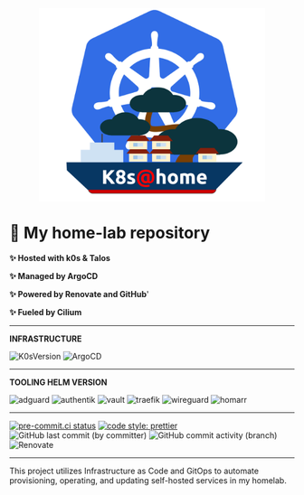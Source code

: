 <div align="center">
<p align="center"><img style="display: block; margin: auto; width: 400px;"  src="assets/k8s-home2.png"></p>
</div>

# 🚀 **My home-lab repository**

**✨ Hosted with k0s & Talos**

**✨ Managed by ArgoCD**

**✨ Powered by Renovate and GitHub**'

**✨ Fueled by Cilium**

---

**INFRASTRUCTURE**

![K0sVersion](https://img.shields.io/badge/dynamic/yaml?url=https%3A%2F%2Fraw.githubusercontent.com%2FixxeL-DevOps%2Ffullstack%2Frefs%2Fheads%2Fmain%2Finfra%2Fk0s%2Ffullstack.yaml&query=%24.spec.k0s.version&style=for-the-badge&logo=kubernetes&logoColor=%23326CE5&label=k0s&color=%23326CE5)
![ArgoCD](https://img.shields.io/badge/argocd-v2.14.2-version?style=for-the-badge&logo=argo&logoColor=%23F76B39&color=%23F76B39)

---

**TOOLING HELM VERSION**

![adguard](https://img.shields.io/badge/dynamic/yaml?url=https%3A%2F%2Fraw.githubusercontent.com%2FixxeL-DevOps%2Ffullstack%2Frefs%2Fheads%2Fmain%2Fgitops%2Fmanifests%2Fadguard%2FChart.yaml&query=%24.dependencies%5B0%5D.version&style=for-the-badge&logo=adguard&label=AdGuard&color=%2366B574)
![authentik](https://img.shields.io/badge/dynamic/yaml?url=https%3A%2F%2Fraw.githubusercontent.com%2FixxeL-DevOps%2Ffullstack%2Frefs%2Fheads%2Fmain%2Fgitops%2Fmanifests%2Fauthentik%2Fapp%2FChart.yaml&query=%24.dependencies%5B0%5D.version&style=for-the-badge&logo=authentik&label=Authentik&color=%23FD4B2D)
![vault](https://img.shields.io/badge/dynamic/yaml?url=https%3A%2F%2Fraw.githubusercontent.com%2FixxeL-DevOps%2Ffullstack%2Frefs%2Fheads%2Fmain%2Fgitops%2Fmanifests%2Fvault%2FChart.yaml&query=%24.dependencies%5B0%5D.version&style=for-the-badge&logo=vault&label=Vault&color=%23FFB81C)
![traefik](https://img.shields.io/badge/dynamic/yaml?url=https%3A%2F%2Fraw.githubusercontent.com%2FixxeL-DevOps%2Ffullstack%2Frefs%2Fheads%2Fmain%2Fgitops%2Fmanifests%2Ftraefik%2FChart.yaml&query=%24.dependencies%5B0%5D.version&style=for-the-badge&logo=traefikproxy&logoColor=%239D0FB0&label=traefik&color=%239D0FB0)
![wireguard](https://img.shields.io/badge/dynamic/yaml?url=https%3A%2F%2Fraw.githubusercontent.com%2FixxeL-DevOps%2Ffullstack%2Frefs%2Fheads%2Fmain%2Fgitops%2Fmanifests%2Fwireguard%2FChart.yaml&query=%24.dependencies%5B0%5D.version&style=for-the-badge&logo=wireguard&logoColor=%23841618&label=wireguard&color=%23841618)
![homarr](https://img.shields.io/badge/dynamic/yaml?url=https%3A%2F%2Fraw.githubusercontent.com%2FixxeL-DevOps%2Ffullstack%2Frefs%2Fheads%2Fmain%2Fgitops%2Fmanifests%2Fhomarr%2FChart.yaml&query=%24.dependencies%5B0%5D.version&style=for-the-badge&logo=homarr&label=homarr&color=%23F44336)

---

[![pre-commit.ci status](https://results.pre-commit.ci/badge/github/ixxeL-DevOps/fullstack/main.svg)](https://results.pre-commit.ci/latest/github/ixxeL-DevOps/fullstack/main)
[![code style: prettier](https://img.shields.io/badge/code_style-prettier-ff69b4.svg?style=flat-square)](https://github.com/prettier/prettier)
![GitHub last commit (by committer)](https://img.shields.io/github/last-commit/ixxeL-DevOps/fullstack?style=flat-square)
![GitHub commit activity (branch)](https://img.shields.io/github/commit-activity/m/ixxeL-DevOps/fullstack?style=flat-square)
![Renovate](https://img.shields.io/badge/deps-renovate-ok?style=flat-square&logo=renovate&logoColor=%230099FF&logoSize=auto&color=%230099FF)

---

This project utilizes Infrastructure as Code and GitOps to automate provisioning, operating, and updating self-hosted services in my homelab.
